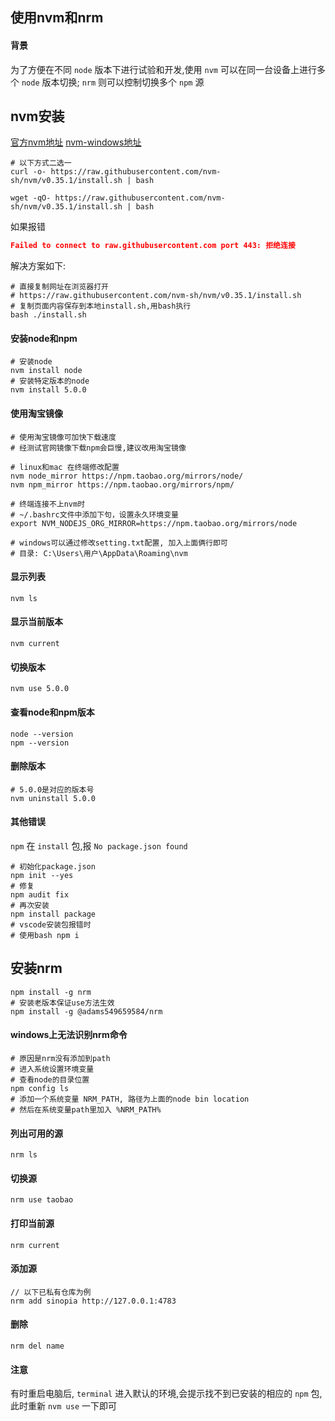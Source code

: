 ## 使用nvm和nrm

#### 背景
为了方便在不同 `node` 版本下进行试验和开发,使用 `nvm` 可以在同一台设备上进行多个 `node` 版本切换;
`nrm` 则可以控制切换多个 `npm` 源

## nvm安装
[官方nvm地址](https://github.com/nvm-sh/nvm '官方nvm地址')
[nvm-windows地址](https://github.com/coreybutler/nvm-windows 'nvm-windows地址')
```SHELL
# 以下方式二选一
curl -o- https://raw.githubusercontent.com/nvm-sh/nvm/v0.35.1/install.sh | bash

wget -qO- https://raw.githubusercontent.com/nvm-sh/nvm/v0.35.1/install.sh | bash
```
如果报错
```JSON
Failed to connect to raw.githubusercontent.com port 443: 拒绝连接
```
解决方案如下:
```SHELL
# 直接复制网址在浏览器打开
# https://raw.githubusercontent.com/nvm-sh/nvm/v0.35.1/install.sh
# 复制页面内容保存到本地install.sh,用bash执行
bash ./install.sh
```
#### 安装node和npm
```SHELL
# 安装node
nvm install node
# 安装特定版本的node
nvm install 5.0.0
```

#### 使用淘宝镜像
```SHELL
# 使用淘宝镜像可加快下载速度
# 经测试官网镜像下载npm会巨慢,建议改用淘宝镜像

# linux和mac 在终端修改配置
nvm node_mirror https://npm.taobao.org/mirrors/node/
nvm npm_mirror https://npm.taobao.org/mirrors/npm/

# 终端连接不上nvm时
# ~/.bashrc文件中添加下句，设置永久环境变量
export NVM_NODEJS_ORG_MIRROR=https://npm.taobao.org/mirrors/node

# windows可以通过修改setting.txt配置, 加入上面俩行即可
# 目录: C:\Users\用户\AppData\Roaming\nvm
```

#### 显示列表
```SHELL
nvm ls
```

#### 显示当前版本
```SHELL
nvm current
```

#### 切换版本
```SHELL
nvm use 5.0.0
```

#### 查看node和npm版本
```SHELL
node --version
npm --version
```
#### 删除版本
```SHELL
# 5.0.0是对应的版本号
nvm uninstall 5.0.0
```

#### 其他错误
`npm` 在 `install` 包,报 `No package.json found`
```SHELL
# 初始化package.json
npm init --yes
# 修复
npm audit fix
# 再次安装
npm install package
# vscode安装包报错时
# 使用bash npm i
```

## 安装nrm
```SHELL
npm install -g nrm
# 安装老版本保证use方法生效
npm install -g @adams549659584/nrm
```
#### windows上无法识别nrm命令
```SHELL
# 原因是nrm没有添加到path
# 进入系统设置环境变量
# 查看node的目录位置
npm config ls
# 添加一个系统变量 NRM_PATH, 路径为上面的node bin location
# 然后在系统变量path里加入 %NRM_PATH%
```

#### 列出可用的源
```SHELL
nrm ls
```

#### 切换源
```SHELL
nrm use taobao
```

#### 打印当前源
```SHELL
nrm current
```

#### 添加源
```SHELL
// 以下已私有仓库为例
nrm add sinopia http://127.0.0.1:4783
```

#### 删除
```SHELL
nrm del name
```

#### 注意
有时重启电脑后, `terminal` 进入默认的环境,会提示找不到已安装的相应的 `npm` 包, 此时重新 `nvm use` 一下即可